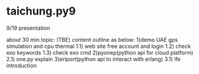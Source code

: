 # taichung.py9
9/19 presentation

about 30 min
topic: (TBE)
content outline as below:
1)demo UAE gps simulation and cpu thermal
 1.1) web site free account and login
 1.2) check exo keywords
 1.3) check exo cmd
2)pyonep(python api for cloud platform)
 2.1) one.py explain
3)erlport(python api to interact with erlang)
 3.1) lfe introduction
